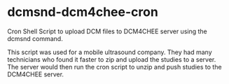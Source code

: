 # dcmsnd-dcm4chee-cron
Cron Shell Script to upload DCM files to DCM4CHEE server using the dcmsnd command.

This script was used for a mobile ultrasound company. They had many technicians who found it faster to zip and upload the studies to a server. The server would then run the cron script to unzip and push studies to the DCM4CHEE server. 
